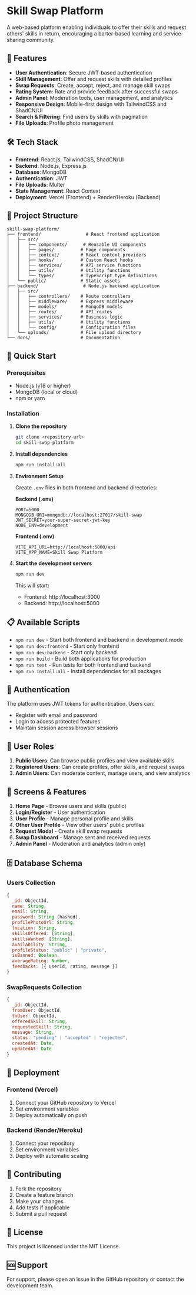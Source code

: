 # Skill Swap Platform

A web-based platform enabling individuals to offer their skills and request others' skills in return, encouraging a barter-based learning and service-sharing community.

## 🚀 Features

- **User Authentication**: Secure JWT-based authentication
- **Skill Management**: Offer and request skills with detailed profiles
- **Swap Requests**: Create, accept, reject, and manage skill swaps
- **Rating System**: Rate and provide feedback after successful swaps
- **Admin Panel**: Moderation tools, user management, and analytics
- **Responsive Design**: Mobile-first design with TailwindCSS and ShadCN/UI
- **Search & Filtering**: Find users by skills with pagination
- **File Uploads**: Profile photo management

## 🛠️ Tech Stack

- **Frontend**: React.js, TailwindCSS, ShadCN/UI
- **Backend**: Node.js, Express.js
- **Database**: MongoDB
- **Authentication**: JWT
- **File Uploads**: Multer
- **State Management**: React Context
- **Deployment**: Vercel (Frontend) + Render/Heroku (Backend)

## 📁 Project Structure

```
skill-swap-platform/
├── frontend/                 # React frontend application
│   ├── src/
│   │   ├── components/      # Reusable UI components
│   │   ├── pages/          # Page components
│   │   ├── context/        # React context providers
│   │   ├── hooks/          # Custom React hooks
│   │   ├── services/       # API service functions
│   │   ├── utils/          # Utility functions
│   │   └── types/          # TypeScript type definitions
│   └── public/             # Static assets
├── backend/                 # Node.js backend application
│   ├── src/
│   │   ├── controllers/    # Route controllers
│   │   ├── middleware/     # Express middleware
│   │   ├── models/         # MongoDB models
│   │   ├── routes/         # API routes
│   │   ├── services/       # Business logic
│   │   ├── utils/          # Utility functions
│   │   └── config/         # Configuration files
│   └── uploads/            # File upload directory
└── docs/                   # Documentation
```

## 🚀 Quick Start

### Prerequisites

- Node.js (v18 or higher)
- MongoDB (local or cloud)
- npm or yarn

### Installation

1. **Clone the repository**
   ```bash
   git clone <repository-url>
   cd skill-swap-platform
   ```

2. **Install dependencies**
   ```bash
   npm run install:all
   ```

3. **Environment Setup**

   Create `.env` files in both frontend and backend directories:

   **Backend (.env)**
   ```env
   PORT=5000
   MONGODB_URI=mongodb://localhost:27017/skill-swap
   JWT_SECRET=your-super-secret-jwt-key
   NODE_ENV=development
   ```

   **Frontend (.env)**
   ```env
   VITE_API_URL=http://localhost:5000/api
   VITE_APP_NAME=Skill Swap Platform
   ```

4. **Start the development servers**
   ```bash
   npm run dev
   ```

   This will start:
   - Frontend: http://localhost:3000
   - Backend: http://localhost:5000

## 📋 Available Scripts

- `npm run dev` - Start both frontend and backend in development mode
- `npm run dev:frontend` - Start only frontend
- `npm run dev:backend` - Start only backend
- `npm run build` - Build both applications for production
- `npm run test` - Run tests for both frontend and backend
- `npm run install:all` - Install dependencies for all packages

## 🔐 Authentication

The platform uses JWT tokens for authentication. Users can:
- Register with email and password
- Login to access protected features
- Maintain session across browser sessions

## 👥 User Roles

1. **Public Users**: Can browse public profiles and view available skills
2. **Registered Users**: Can create profiles, offer skills, and request swaps
3. **Admin Users**: Can moderate content, manage users, and view analytics

## 📱 Screens & Features

1. **Home Page** - Browse users and skills (public)
2. **Login/Register** - User authentication
3. **User Profile** - Manage personal profile and skills
4. **Other User Profile** - View other users' public profiles
5. **Request Modal** - Create skill swap requests
6. **Swap Dashboard** - Manage sent and received requests
7. **Admin Panel** - Moderation and analytics (admin only)

## 🗄️ Database Schema

### Users Collection
```javascript
{
  _id: ObjectId,
  name: String,
  email: String,
  password: String (hashed),
  profilePhotoUrl: String,
  location: String,
  skillsOffered: [String],
  skillsWanted: [String],
  availability: String,
  profileStatus: "public" | "private",
  isBanned: Boolean,
  averageRating: Number,
  feedbacks: [{ userId, rating, message }]
}
```

### SwapRequests Collection
```javascript
{
  _id: ObjectId,
  fromUser: ObjectId,
  toUser: ObjectId,
  offeredSkill: String,
  requestedSkill: String,
  message: String,
  status: "pending" | "accepted" | "rejected",
  createdAt: Date,
  updatedAt: Date
}
```

## 🚀 Deployment

### Frontend (Vercel)
1. Connect your GitHub repository to Vercel
2. Set environment variables
3. Deploy automatically on push

### Backend (Render/Heroku)
1. Connect your repository
2. Set environment variables
3. Deploy with automatic scaling

## 🤝 Contributing

1. Fork the repository
2. Create a feature branch
3. Make your changes
4. Add tests if applicable
5. Submit a pull request

## 📄 License

This project is licensed under the MIT License.

## 🆘 Support

For support, please open an issue in the GitHub repository or contact the development team. 
